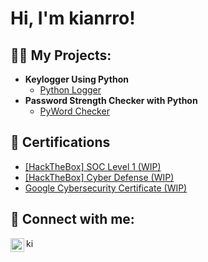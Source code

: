 <h1>Hi, I'm kianrro! </h1>

<h2>👨‍💻 My Projects:</h2>

- <b> Keylogger Using Python </b>
  - [Python Logger](https://github.com/kianrro/kianrro)
- <b> Password Strength Checker with Python </b>
  - [PyWord Checker](https://github.com/kianrro/kianrro)

<h2>📝 Certifications </h2>

- [[HackTheBox] SOC Level 1 (WIP)](https://github.com/kianrro/kianrro)
- [[HackTheBox] Cyber Defense (WIP)](https://github.com/kianrro/kianrro)
- [Google Cybersecurity Certificate (WIP)](https://github.com/kianrro/kianrro)

<h2> 🤳 Connect with me:</h2>

[<img align="left" alt="kianrro | LinkedIn" width="22px" src="https://cdn.jsdelivr.net/npm/simple-icons@v3/icons/linkedin.svg" />][linkedin]
[<img align="left" alt="kianrro | Indeed" width="15px" src="https://static-00.iconduck.com/assets.00/indeed-icon-1376x2048-vteecb57.png" />][indeed]


[indeed]: https://profile.indeed.com/?hl=en_CA&co=CA&from=gnav-jobseeker-profile--profile-one-frontend
[linkedin]: https://www.linkedin.com/in/carlos-nguy-2372082a8/
